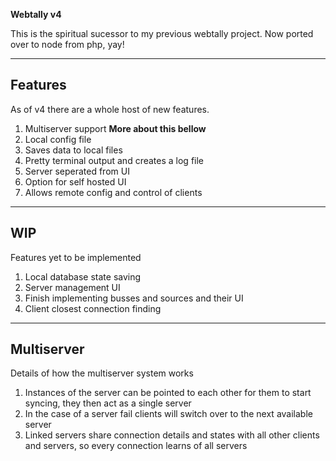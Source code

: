 **Webtally v4**

This is the spiritual sucessor to my previous webtally project. Now ported over to node from php, yay!

---

## Features

As of v4 there are a whole host of new features.

1. Multiserver support **More about this bellow**
2. Local config file
3. Saves data to local files
4. Pretty terminal output and creates a log file
5. Server seperated from UI
6. Option for self hosted UI
7. Allows remote config and control of clients

---

## WIP

Features yet to be implemented

1. Local database state saving
2. Server management UI
3. Finish implementing busses and sources and their UI
4. Client closest connection finding

---

## Multiserver

Details of how the multiserver system works

1. Instances of the server can be pointed to each other for them to start syncing, they then act as a single server
2. In the case of a server fail clients will switch over to the next available server
3. Linked servers share connection details and states with all other clients and servers, so every connection learns of all servers
